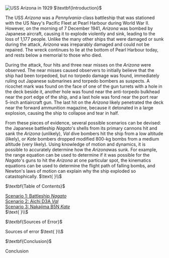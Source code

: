 <html>
<head>
<title>CSI Project - Main</title>
<script type="text/x-mathjax-config">
  MathJax.Hub.Config({tex2jax: {inlineMath: [['$','$'], ['\\(','\\)']]}});
</script>
<script type="text/javascript" async
  src="https://cdn.mathjax.org/mathjax/latest/MathJax.js?config=TeX-AMS_CHTML">
</script>
</head>
<body>
<img src="https://upload.wikimedia.org/wikipedia/commons/1/11/Arizona_%28BB39%29_Port_Bow%2C_Underway_-_NARA_-_5900075_-_1930.jpg" alt="USS Arizona in 1929" style="width=1280px;height=542px;">
$\textbf{Introduction}$
<p>
The USS <i>Arizona</i> was a <i>Pennylvania</i>-class battleship that was stationed with the US Navy's Pacific Fleet at Pearl Harbour during World War II. However, on the morning of 7 December 1941, <i>Arizona</i> was bombed by Japanese aircraft, causing it to explode violently and sink, leading to the loss of 1,177 people. Unlike the many other ships that were damaged or sunk during the attack, <i>Arizona</i> was irreparably damaged and could not be repaired. The wreck continues to lie at the bottom of Pearl Harbour today, and rests below a memorial to those who died.
</p>
<p>
During the attack, four hits and three near misses on the <i>Arizona</i> were observed. The near misses caused observers to initially believe that the ship had been torpedoed, but no torpedo damage was found, immediately ruling out Japanese submarines and torpedo bombers as suspects. A ricochet mark was found on the face of one of the gun turrets with a hole in the deck beside it, another hole was found near the anti-torpedo bulkhead near the port edge of the ship, and a last hole was fond near the port rear 5-inch antiaircraft gun. The last hit on the <i>Arizona</i> likely penetrated the deck near the forward ammunition magazine, because it detonated in a large explosion, causing the ship to collapse and tear in half.
</p>
<p>
From these pieces of evidence, several possible scenarios can be devised: the Japanese battleship <i>Nagato</i>'s shells from its primary cannons hit and sank the <i>Arizona</i> (unlikely), <i>Val</i> dive bombers hit the ship from a low altitude (likely), or <i>Kate</i> bombers dropped modified 800-kg bombs from a medium altitude (very likely). Using knowledge of motion and dynamics, it is possible to accurately determine how the <i>Arizona</i>was sunk. For example, the range equation can be used to determine if it was possible for the <i>Nagato</i>'s guns to hit the <i>Arizona</i> at one particular spot, the kinematics equations can be used to determine the flight path of falling bombs, and Newton's laws of motion can explain why the ship exploded so catastophically.
$\text{ }\\$
</p>
$\textbf{Table of Contents}$
<p>
<a href="https://jchenrgss.github.io/scenario1.html">Scenario 1: Battleship <i>Nagato</i></a><br>
<a href="https://jchenrgss.github.io/scenario2.html">Scenario 2: Aichi D3A <i>Val</i></a><br>
<a href="https://jchenrgss.github.io/scenario3.html">Scenario 3: Nakajima B5N <i>Kate</i></a><br>
$\text{ }\\$
</p>
$\textbf{Sources of Error}$
<p>
Sources of error
$\text{ }\\$
</p>
$\textbf{Conclusion}$
<p>
Conclusion
</p>
</body>
</html>
